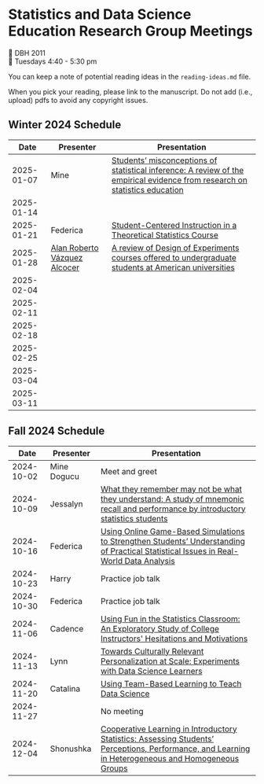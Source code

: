 # Statistics and Data Science Education Research Group Meetings

:pushpin: DBH 2011   
:calendar: Tuesdays 4:40 - 5:30 pm

You can keep a note of potential reading ideas in the `reading-ideas.md` file. 

When you pick your reading, please link to the manuscript. Do not add (i.e., upload) pdfs to avoid any copyright issues. 


## Winter 2024 Schedule

| Date | Presenter | Presentation |
|------|-----------|---------|
|2025-01-07|Mine  |[Students’ misconceptions of statistical inference: A review of the empirical evidence from research on statistics education](https://www.sciencedirect.com/science/article/abs/pii/S1747938X07000164?via%3Dihub) | 
|2025-01-14|  | | 
|2025-01-21| Federica | [Student-Centered Instruction in a Theoretical Statistics Course](https://www.tandfonline.com/doi/full/10.1080/10691898.2009.11889530#d1e94) | 
|2025-01-28|[Alan Roberto Vázquez Alcocer](https://research.tec.mx/vivo-tec/display/PID_115457)  |[A review of Design of Experiments courses offered to undergraduate students at American universities](https://www.tandfonline.com/doi/abs/10.1080/00031305.2024.2368803) | 
|2025-02-04|  | | 
|2025-02-11|  | |
|2025-02-18|  | |
|2025-02-25|  | |
|2025-03-04|  | |
|2025-03-11|  | |


## Fall 2024 Schedule

| Date | Presenter | Presentation |
|------|-----------|---------|
|2024-10-02| Mine Dogucu | Meet and greet| 
|2024-10-09| Jessalyn | [What they remember may not be what they understand: A study of mnemonic recall and performance by introductory statistics students](https://www.tandfonline.com/doi/full/10.1080/26939169.2024.2334905) |
|2024-10-16| Federica | [Using Online Game-Based Simulations to Strengthen Students’ Understanding of Practical Statistical Issues in Real-World Data Analysis](https://www.tandfonline.com/doi/full/10.1080/00031305.2015.1075421?casa_token=7mvhs7P--GcAAAAA%3AcOx6fM8srz4nxDwmLAuOVCrKPxx36MrkqHO4E98fYps0Sun_le0NymklPTd3H-7SG4BpQ9-FLFb0eg) |
|2024-10-23| Harry  | Practice job talk |
|2024-10-30| Federica | Practice job talk |
|2024-11-06| Cadence | [Using Fun in the Statistics Classroom: An Exploratory Study of College Instructors' Hesitations and Motivations](https://www.tandfonline.com/doi/abs/10.1080/10691898.2013.11889659) |
|2024-11-13| Lynn | [Towards Culturally Relevant Personalization at Scale: Experiments with Data Science Learners](https://link.springer.com/article/10.1007/s40593-021-00262-2)|
|2024-11-20| Catalina | [Using Team-Based Learning to Teach Data Science](https://doi.org/10.1080/26939169.2021.1971587) |
|2024-11-27||No meeting|
|2024-12-04|Shonushka|[Cooperative Learning in Introductory Statistics: Assessing Students’ Perceptions, Performance, and Learning in Heterogeneous and Homogeneous Groups](https://www.tandfonline.com/doi/full/10.1080/26939169.2024.2302175)|
